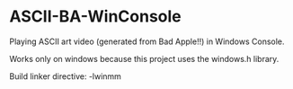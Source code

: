 # ASCII-BA-WinConsole
Playing ASCII art video (generated from Bad Apple!!) in Windows Console.

Works only on windows because this project uses the windows.h library.

Build linker directive: -lwinmm